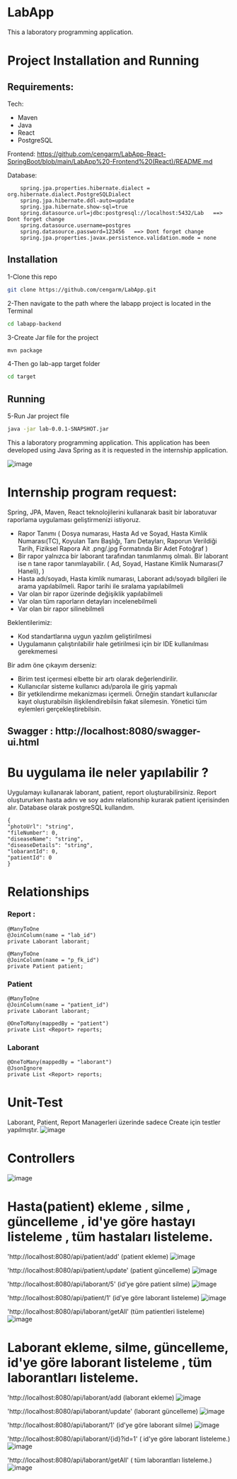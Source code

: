 # LabApp
This a laboratory programming application.
# Project Installation and Running 

## Requirements:
Tech:
- Maven 
- Java 
- React
- PostgreSQL

Frontend: https://github.com/cengarm/LabApp-React-SpringBoot/blob/main/LabApp%20-Frontend%20(React)/README.md

Database:

        spring.jpa.properties.hibernate.dialect = org.hibernate.dialect.PostgreSQLDialect
        spring.jpa.hibernate.ddl-auto=update
        spring.jpa.hibernate.show-sql=true
        spring.datasource.url=jdbc:postgresql://localhost:5432/Lab   ==> Dont forget change
        spring.datasource.username=postgres
        spring.datasource.password=123456   ==> Dont forget change
        spring.jpa.properties.javax.persistence.validation.mode = none

## Installation
1-Clone this repo 
```sh
git clone https://github.com/cengarm/LabApp.git
```
2-Then navigate to the path where the labapp project is located in the Terminal
```sh
cd labapp-backend
```
3-Create Jar file for the project
```sh
mvn package
```
4-Then go lab-app target folder
```sh
cd target
```

## Running

5-Run Jar project file
```sh
java -jar lab-0.0.1-SNAPSHOT.jar
```

This a laboratory programming application.
This application has been developed using Java Spring as it is requested in the internship application.

![image](https://github.com/cengarm/laboratoryApp/assets/126611512/68319d6b-e960-4d10-abcb-47fa8f34ae20)


# Internship program request:

Spring, JPA, Maven, React teknolojilerini kullanarak basit bir
laboratuvar raporlama uygulaması geliştirmenizi istiyoruz.

* Rapor Tanımı ( Dosya numarası, Hasta Ad ve Soyad, Hasta Kimlik
Numarası(TC), Koyulan Tanı Başlığı, Tanı Detayları, Raporun Verildiği
Tarih, Fiziksel Rapora Ait .png/.jpg Formatında Bir Adet Fotoğraf )
* Bir rapor yalnızca bir laborant tarafından tanımlanmış olmalı. Bir
laborant ise  n tane rapor tanımlayabilir. ( Ad, Soyad, Hastane Kimlik
Numarası(7 Haneli), )
* Hasta adı/soyadı, Hasta kimlik numarası, Laborant adı/soyadı
bilgileri ile arama yapılabilmeli. Rapor tarihi ile sıralama
yapılabilmeli
* Var olan bir rapor üzerinde değişiklik yapılabilmeli
* Var olan tüm raporların detayları incelenebilmeli
* Var olan bir rapor silinebilmeli

Beklentilerimiz:
* Kod standartlarına uygun yazılım geliştirilmesi
* Uygulamanın çalıştırılabilir hale getirilmesi için bir IDE
kullanılması gerekmemesi

Bir adım öne çıkayım derseniz:
* Birim test içermesi elbette bir artı olarak değerlendirilir.
* Kullanıcılar sisteme kullanıcı adı/parola ile giriş yapmalı
* Bir yetkilendirme mekanizması içermeli. Örneğin standart kullanıcılar
kayıt oluşturabilsin ilişkilendirebilsin fakat silemesin. Yönetici tüm
eylemleri gerçekleştirebilsin.

## Swagger : http://localhost:8080/swagger-ui.html

# Bu uygulama ile neler yapılabilir ?
Uygulamayı kullanarak laborant, patient, report oluşturabilirsiniz. Report oluştururken hasta adını ve soy adını relationship kurarak patient içerisinden alır. 
Database olarak postgreSQL kullandım.

    {
    "photoUrl": "string",
    "fileNumber": 0,
    "diseaseName": "string",
    "diseaseDetails": "string",
    "lobarantId": 0,
    "patientId": 0 
    }

# Relationships
### Report :


    @ManyToOne
    @JoinColumn(name = "lab_id")
    private Laborant laborant;
    
    @ManyToOne
    @JoinColumn(name = "p_fk_id")
    private Patient patient;
    
### Patient
    @ManyToOne 
    @JoinColumn(name = "patient_id")
    private Laborant laborant;

    @OneToMany(mappedBy = "patient")
    private List <Report> reports;
  
### Laborant
    @OneToMany(mappedBy = "laborant")
    @JsonIgnore
    private List <Report> reports;
    
# Unit-Test 
Laborant, Patient, Report Managerleri üzerinde sadece Create için testler yapılmıştır.
![image](https://github.com/cengarm/laboratoryApp/assets/126611512/ece5b2f7-7c21-4436-96e9-0a2263e86ec9)

# Controllers
![image](https://github.com/cengarm/laboratoryApp/assets/126611512/6ca05f22-f732-4d6b-86f1-cc7d83352b11)

# Hasta(patient) ekleme , silme , güncelleme , id'ye göre hastayı listeleme , tüm hastaları listeleme.
'http://localhost:8080/api/patient/add' (patient ekleme)
![image](https://github.com/cengarm/laboratoryApp/assets/126611512/db80afab-5e7b-4c54-87df-1441fa7191c6)

'http://localhost:8080/api/patient/update' (patient güncelleme)
![image](https://github.com/cengarm/laboratoryApp/assets/126611512/6b7c2eb7-e380-47da-862d-aa95bcf7f973)

'http://localhost:8080/api/laborant/5' (id'ye göre patient silme)
![image](https://github.com/cengarm/laboratoryApp/assets/126611512/344324bc-ec09-417e-b93d-6e0eb4849ce6)

'http://localhost:8080/api/patient/1' (id'ye göre laborant listeleme)
![image](https://github.com/cengarm/laboratoryApp/assets/126611512/fa5bd086-16ee-4669-af85-6099ce40cffa)

'http://localhost:8080/api/laborant/getAll' (tüm patientleri listeleme)
![image](https://github.com/cengarm/laboratoryApp/assets/126611512/aba02445-8c6d-4ea1-a974-025119dff256)


# Laborant ekleme, silme, güncelleme, id'ye göre laborant listeleme , tüm laborantları listeleme.
'http://localhost:8080/api/laborant/add (laborant ekleme)
![image](https://github.com/cengarm/laboratoryApp/assets/126611512/45230a74-af0f-4652-9138-472eb86cbb89)

 'http://localhost:8080/api/laborant/update' (laborant güncelleme)
![image](https://github.com/cengarm/laboratoryApp/assets/126611512/03ee7ae6-c672-41d1-a639-11e6445d72ed)

'http://localhost:8080/api/laborant/1' (id'ye göre laborant silme)
![image](https://github.com/cengarm/laboratoryApp/assets/126611512/16fb4c05-3401-450c-a3e7-7ffb7ec63d47)

'http://localhost:8080/api/laborant/{id}?id=1' ( id'ye göre laborant listeleme.)
![image](https://github.com/cengarm/laboratoryApp/assets/126611512/3a10993b-8c66-479e-8862-d14d5f687cb3)

'http://localhost:8080/api/laborant/getAll' ( tüm laborantları listeleme.)
![image](https://github.com/cengarm/laboratoryApp/assets/126611512/b8bb03ad-029c-4a2b-8a0e-43da67fef67f)
